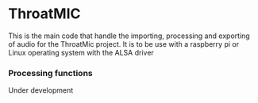 # ThroatMIC

This is the main code that handle the importing, processing and exporting of audio for the ThroatMic project.
It is to be use with a raspberry pi or Linux operating system with the ALSA driver

### Processing functions

Under development



